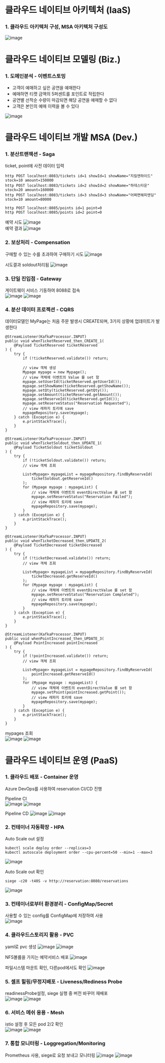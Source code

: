 # 클라우드 네이티브 아키텍처 (IaaS) 
### 1. 클라우드 아키텍처 구성, MSA 아키텍처 구성도
![image](https://github.com/user-attachments/assets/4c8a2a09-83a9-4311-942b-8908ad42a613)
# 클라우드 네이티브 모델링 (Biz.) 
### 1. 도메인분석 - 이벤트스토밍
- 고객이 예매하고 싶은 공연을 예매한다
-  예매하면 티켓 금액의 5퍼센트를 포인트로 적립한다
- 공연별 선착순 수량이 마감되면 해당 공연을 예매할 수 없다
- 고객은 본인의 예매 이력을 볼 수 있다
  
![image](https://github.com/user-attachments/assets/003a9fd8-2ef0-42da-b379-586eb356b7cc)


# 클라우드 네이티브 개발 MSA (Dev.) 
### 1. 분산트랜잭션 - Saga  
ticket, point에 사전 데이터 입력  

    http POST localhost:8083/tickets id=1 showId=1 showName="지킬앤하이드" stock=10 amount=150000  
    http POST localhost:8083/tickets id=2 showId=2 showName="하데스타운" stock=20 amount=160000  
    http POST localhost:8083/tickets id=3 showId=3 showName="어쩌면해피엔딩" stock=10 amount=80000  
  
    http POST localhost:8085/points id=1 point=0  
    http POST localhost:8085/points id=2 point=0  

예약 시도
![image](https://github.com/user-attachments/assets/4d6b502b-ef11-45bb-b220-2c8d3047b0c7)  
예약 결과
![image](https://github.com/user-attachments/assets/19eec17a-a0a8-4d9e-8686-c3b411bdf796)

### 2. 보상처리 - Compensation
구매할 수 있는 수를 초과하여 구매하기 시도
![image](https://github.com/user-attachments/assets/b43f9235-9852-4d9c-b4d9-e3379c75a83b)

시도결과 soldout처리됨
![image](https://github.com/user-attachments/assets/58e6a952-56e4-4393-9a5d-743e18e0e14a)

### 3. 단일 진입점 - Gateway  
게이트웨이 서비스 기동하여 8088로 접속  
![image](https://github.com/user-attachments/assets/c0f86ad6-3f84-475a-bd35-4397a34a256c)
![image](https://github.com/user-attachments/assets/ec279c4d-0d25-4478-994b-43897f662ce7)
### 4. 분산 데이터 프로젝션 - CQRS
데이터모델인 MyPage는 처음 주문 발생시 CREATE되며, 3가지 상황에 업데이트가 발생한다  

    @StreamListener(KafkaProcessor.INPUT)
    public void whenTicketReserved_then_CREATE_1(
        @Payload TicketReserved ticketReserved
    ) {
        try {
            if (!ticketReserved.validate()) return;

            // view 객체 생성
            Mypage mypage = new Mypage();
            // view 객체에 이벤트의 Value 를 set 함
            mypage.setUserId(ticketReserved.getUserId());
            mypage.setShowName(ticketReserved.getShowName());
            mypage.setQty(ticketReserved.getQty());
            mypage.setAmount(ticketReserved.getAmount());
            mypage.setReserveId(ticketReserved.getId());
            mypage.setReserveStatus("Reservation Requested");
            // view 레파지 토리에 save
            mypageRepository.save(mypage);
        } catch (Exception e) {
            e.printStackTrace();
        }
    }

    @StreamListener(KafkaProcessor.INPUT)
    public void whenTicketSoldout_then_UPDATE_1(
        @Payload TicketSoldout ticketSoldout
    ) {
        try {
            if (!ticketSoldout.validate()) return;
            // view 객체 조회

            List<Mypage> mypageList = mypageRepository.findByReserveId(
                ticketSoldout.getReserveId()
            );
            for (Mypage mypage : mypageList) {
                // view 객체에 이벤트의 eventDirectValue 를 set 함
                mypage.setReserveStatus("Reservation Failed");
                // view 레파지 토리에 save
                mypageRepository.save(mypage);
            }
        } catch (Exception e) {
            e.printStackTrace();
        }
    }

    @StreamListener(KafkaProcessor.INPUT)
    public void whenTicketDecreased_then_UPDATE_2(
        @Payload TicketDecreased ticketDecreased
    ) {
        try {
            if (!ticketDecreased.validate()) return;
            // view 객체 조회

            List<Mypage> mypageList = mypageRepository.findByReserveId(
                ticketDecreased.getReserveId()
            );
            for (Mypage mypage : mypageList) {
                // view 객체에 이벤트의 eventDirectValue 를 set 함
                mypage.setReserveStatus("Reservation Completed");
                // view 레파지 토리에 save
                mypageRepository.save(mypage);
            }
        } catch (Exception e) {
            e.printStackTrace();
        }
    }

    @StreamListener(KafkaProcessor.INPUT)
    public void whenPointIncreased_then_UPDATE_3(
        @Payload PointIncreased pointIncreased
    ) {
        try {
            if (!pointIncreased.validate()) return;
            // view 객체 조회

            List<Mypage> mypageList = mypageRepository.findByReserveId(
                pointIncreased.getReserveId()
            );
            for (Mypage mypage : mypageList) {
                // view 객체에 이벤트의 eventDirectValue 를 set 함
                mypage.setPoint(pointIncreased.getPoint());
                // view 레파지 토리에 save
                mypageRepository.save(mypage);
            }
        } catch (Exception e) {
            e.printStackTrace();
        }
    }

mypages 조회  
![image](https://github.com/user-attachments/assets/a4f86127-57a1-4204-9505-817deecbb505)
![image](https://github.com/user-attachments/assets/a47ecdac-2d3e-4fc6-9331-fa80c5d5f760)

# 클라우드 네이티브 운영 (PaaS) 
### 1. 클라우드 배포 - Container 운영
Azure DevOps를 사용하여 reservation CI/CD 진행  

Pipeline CI  
![image](https://github.com/user-attachments/assets/a8ef4254-a96e-4c90-ad18-55424749ab36)
![image](https://github.com/user-attachments/assets/c0e9ee08-3d70-4af2-afea-4a44cc79a472)

Pipeline CD
![image](https://github.com/user-attachments/assets/eb700996-0b0f-4cd0-a5ff-adfb9b0857e4)
![image](https://github.com/user-attachments/assets/101cc0bf-9681-41ae-9353-7727c22a5dca)


### 2. 컨테이너 자동확장 - HPA
Auto Scale out 설정

    kubectl scale deploy order --replicas=3
    kubectl autoscale deployment order --cpu-percent=50 --min=1 --max=3

![image](https://github.com/user-attachments/assets/14d10e9d-bcde-464c-ab69-23c0af39245f)

Auto Scale out 확인  

    siege -c20 -t40S -v http://reservation:8080/reservations

![image](https://github.com/user-attachments/assets/6739a5d5-f6fd-4c08-a22e-3945ff2dfb62)


### 3. 컨테이너로부터 환경분리 - ConfigMap/Secret
사용할 수 있는 config를 ConfigMap에 저장하여 사용  
![image](https://github.com/user-attachments/assets/6a62448a-5a78-4579-807d-27d5de8b47b1)


### 4. 클라우드스토리지 활용 - PVC
yaml로 pvc 생성
![image](https://github.com/user-attachments/assets/4ef2ab1b-45bb-4194-b14e-a9afd8e52b22)
![image](https://github.com/user-attachments/assets/264a6da1-d33b-470c-9990-1fa4e6b01e55)

NFS볼륨을 가지는 예약서비스 배포
![image](https://github.com/user-attachments/assets/4534a867-5f99-4085-876e-f53fa862cd69)

파일시스템 마운트 확인, 다른pod에서도 확인
![image](https://github.com/user-attachments/assets/9a913de2-009f-417b-90d5-2f2a9e18867c)


### 5. 셀프 힐링/무정지배포 - Liveness/Rediness Probe

readinessProbe설정, siege 실행 중 버전 바꾸어 재배포  
![image](https://github.com/user-attachments/assets/b6eeeeba-9d63-4892-aa71-d03750fe9bb3)
![image](https://github.com/user-attachments/assets/6ce2286d-61c1-426e-90fc-58df0ed5d0ea)


### 6. 서비스 메쉬 응용 - Mesh
istio 설정 후 모든 pod 2/2 확인  
![image](https://github.com/user-attachments/assets/6db7ab5c-b46e-4c4d-b878-a5dad8cd12d7)
![image](https://github.com/user-attachments/assets/d84bd245-46a8-4d0c-9af6-8505fb9a3d72)


### 7. 통합 모니터링 - Loggregation/Monitoring
Prometheus 사용, siege로 요청 보내고 모니터링
![image](https://github.com/user-attachments/assets/fbd7f57f-b700-4ede-8c86-d92f0f714d5e)
![image](https://github.com/user-attachments/assets/073456a0-4099-4737-b8f2-f32ceb424f5d)
